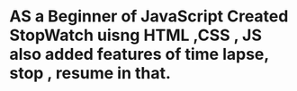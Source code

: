 # AS a Beginner of JavaScript Created StopWatch uisng HTML ,CSS , JS also added features of time lapse, stop , resume in that.

